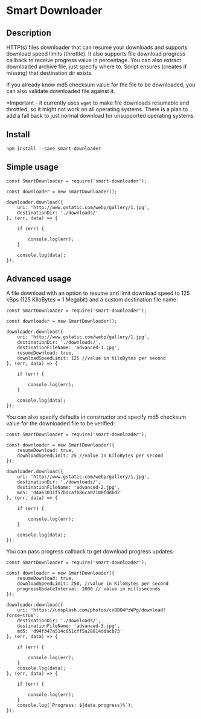 
# Smart Downloader

## Description
HTTP(s) files downloader that can resume your downloads and supports download speed limits (throttle).
It also supports file download progress callback to receive progress value in percentage.
You can also extract downloaded archive file, just specify where to.
Script ensures (creates if missing) that destination dir exists.

If you already know md5 checksum value for the file to be downloaded, you can also validate downloaded file against it.

*Important - it currently uses `wget` to make file downloads resumable and throttled, so it might not work on all operating systems.
There is a plan to add a fall back to just normal download for unsupported operating systems.

## Install
```npm install --save smart-downloader```

## Simple usage
```
const SmartDownloader = require('smart-downloader');

const downloader = new SmartDownloader();

downloader.download({
    uri: 'http://www.gstatic.com/webp/gallery/1.jpg',
    destinationDir: './downloads/'
}, (err, data) => {

    if (err) {

        console.log(err);
    }

    console.log(data);
});
```

## Advanced usage
A file download with an option to resume and limit download speed to 125 kBps (125 KiloBytes = 1 Megabit) and a custom destination file name:
```
const SmartDownloader = require('smart-downloader');

const downloader = new SmartDownloader();

downloader.download({
    uri: 'http://www.gstatic.com/webp/gallery/1.jpg',
    destinationDir: './downloads/',
    destinationFileName: 'advanced-1.jpg',
    resumeDownload: true,
    downloadSpeedLimit: 125 //value in KiloBytes per second
}, (err, data) => {

    if (err) {

        console.log(err);
    }

    console.log(data);
});
```
You can also specify defaults in constructor and specify md5 checksum value for the downloaded file to be verified:
```
const SmartDownloader = require('smart-downloader');

const downloader = new SmartDownloader({
    resumeDownload: true,
    downloadSpeedLimit: 25 //value in KiloBytes per second
});

downloader.download({
    uri: 'http://www.gstatic.com/webp/gallery/1.jpg',
    destinationDir: './downloads/',
    destinationFileName: 'advanced-2.jpg',
    md5: 'd4a63031f57bdcafb86ca02100fdd6d2'
}, (err, data) => {

    if (err) {

        console.log(err);
    }

    console.log(data);
});
```
You can pass progress callback to get download progress updates:
```
const SmartDownloader = require('smart-downloader');

const downloader = new SmartDownloader({
    resumeDownload: true,
    downloadSpeedLimit: 250, //value in KiloBytes per second
    progressUpdateInterval: 2000 // value in milliseconds
});

downloader.download({
    uri: 'https://unsplash.com/photos/cvBBO4PzWPg/download?force=true',
    destinationDir: './downloads/',
    destinationFileName: 'advanced-3.jpg',
    md5: 'd94f347a514c051cff5a28814ddacb73'
}, (err, data) => {

    if (err) {

        console.log(err);
    }
    console.log(data);
}, (err, data) => {

    if (err) {

        console.log(err);
    }
    console.log(`Progress: ${data.progress}%`);
});
```